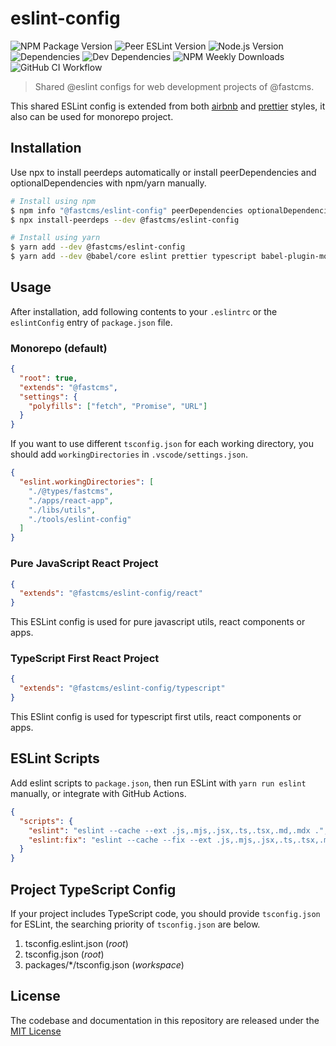 # eslint-config

![NPM Package Version](https://img.shields.io/npm/v/@fastcms/eslint-config) ![Peer ESLint Version](https://img.shields.io/npm/dependency-version/@fastcms/eslint-config/peer/eslint) ![Node.js Version](https://img.shields.io/node/v/@fastcms/eslint-config) ![Dependencies](https://img.shields.io/david/fastcms/eslint-config) ![Dev Dependencies](https://img.shields.io/david/dev/fastcms/eslint-config) ![NPM Weekly Downloads](https://img.shields.io/npm/dw/@fastcms/eslint-config) ![GitHub CI Workflow](https://github.com/fastcms/eslint-config/actions/workflows/main.yml/badge.svg)

> Shared @eslint configs for web development projects of @fastcms.

This shared ESLint config is extended from both [airbnb](https://github.com/airbnb/javascript) and [prettier](https://prettier.io/) styles, it also can be used for monorepo project.

## Installation

Use npx to install peerdeps automatically or install peerDependencies and optionalDependencies with npm/yarn manually.

```bash
# Install using npm
$ npm info "@fastcms/eslint-config" peerDependencies optionalDependencies
$ npx install-peerdeps --dev @fastcms/eslint-config

# Install using yarn
$ yarn add --dev @fastcms/eslint-config
$ yarn add --dev @babel/core eslint prettier typescript babel-plugin-module-resolver
```

## Usage

After installation, add following contents to your `.eslintrc` or the `eslintConfig` entry of `package.json` file.

### Monorepo (default)

```json
{
  "root": true,
  "extends": "@fastcms",
  "settings": {
    "polyfills": ["fetch", "Promise", "URL"]
  }
}
```

If you want to use different `tsconfig.json` for each working directory, you should add `workingDirectories` in `.vscode/settings.json`.

```json
{
  "eslint.workingDirectories": [
    "./@types/fastcms",
    "./apps/react-app",
    "./libs/utils",
    "./tools/eslint-config"
  ]
}
```

### Pure JavaScript React Project

```json
{
  "extends": "@fastcms/eslint-config/react"
}
```

This ESLint config is used for pure javascript utils, react components or apps.

### TypeScript First React Project

```json
{
  "extends": "@fastcms/eslint-config/typescript"
}
```

This ESlint config is used for typescript first utils, react components or apps.

## ESLint Scripts

Add eslint scripts to `package.json`, then run ESLint with `yarn run eslint` manually, or integrate with GitHub Actions.

```json
{
  "scripts": {
    "eslint": "eslint --cache --ext .js,.mjs,.jsx,.ts,.tsx,.md,.mdx .",
    "eslint:fix": "eslint --cache --fix --ext .js,.mjs,.jsx,.ts,.tsx,.md,.mdx ."
  }
}
```

## Project TypeScript Config

If your project includes TypeScript code, you should provide `tsconfig.json` for ESLint, the searching priority of `tsconfig.json` are below.

1. tsconfig.eslint.json (_root_)
2. tsconfig.json (_root_)
3. packages/\*/tsconfig.json (_workspace_)

## License

The codebase and documentation in this repository are released under the [MIT License](./license)
